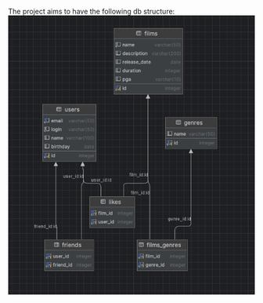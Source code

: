 The project aims to have the following db structure:
![](https://github.com/Timirlon/dump/blob/main/filmorate/db.png)